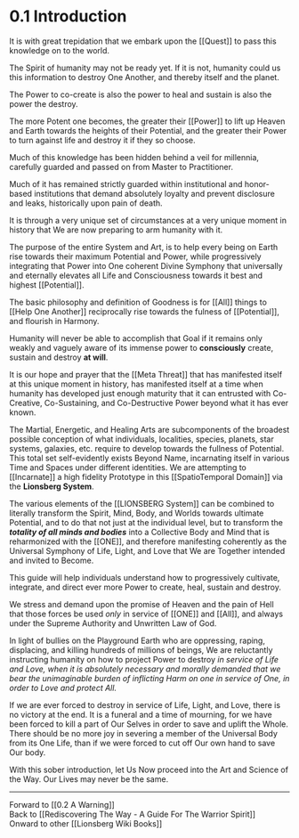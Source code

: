 # 0.1 Introduction

It is with great trepidation that we embark upon the [[Quest]] to pass this knowledge on to the world. 

The Spirit of humanity may not be ready yet. If it is not, humanity could us this information to destroy One Another, and thereby itself and the planet. 

The Power to co-create is also the power to heal and sustain is also the power the destroy. 

The more Potent one becomes, the greater their [[Power]] to lift up Heaven and Earth towards the heights of their Potential, and the greater their Power to turn against life and destroy it if they so choose. 

Much of this knowledge has been hidden behind a veil for millennia, carefully guarded and passed on from Master to Practitioner. 

Much of it has remained strictly guarded within institutional and honor-based institutions that demand absolutely loyalty and prevent disclosure and leaks, historically upon pain of death. 

It is through a very unique set of circumstances at a very unique moment in history that We are now preparing to arm humanity with it. 

The purpose of the entire System and Art, is to help every being on Earth rise towards their maximum Potential and Power, while progressively integrating that Power into One coherent Divine Symphony that universally and eternally elevates all Life and Consciousness towards it best and highest [[Potential]]. 

The basic philosophy and definition of Goodness is for [[All]] things to [[Help One Another]] reciprocally rise towards the fulness of [[Potential]], and flourish in Harmony. 

Humanity will never be able to accomplish that Goal if it remains only weakly and vaguely aware of its immense power to **consciously** create, sustain and destroy **at will**. 

It is our hope and prayer that the [[Meta Threat]] that has manifested itself at this unique moment in history, has manifested itself at a time when humanity has developed just enough maturity that it can entrusted with Co-Creative, Co-Sustaining, and Co-Destructive Power beyond what it has ever known.

The Martial, Energetic, and Healing Arts are subcomponents of the broadest possible conception of what individuals, localities, species, planets, star systems, galaxies, etc. require to develop towards the fullness of Potential. This total set self-evidently exists Beyond Name, incarnating itself in various Time and Spaces under different identities. We are attempting to [[Incarnate]] a high fidelity Prototype in this [[SpatioTemporal Domain]] via the **Lionsberg System**. 

The various elements of the [[LIONSBERG System]] can be combined to literally transform the Spirit, Mind, Body, and Worlds towards ultimate Potential, and to do that not just at the individual level, but to transform the ***totality of all minds and bodies*** into a Collective Body and Mind that is reharmonized with the [[ONE]], and therefore manifesting coherently as the Universal Symphony of Life, Light, and Love that We are Together intended and invited to Become. 

This guide will help individuals understand how to progressively cultivate, integrate, and direct ever more Power to create, heal, sustain and destroy. 

We stress and demand upon the promise of Heaven and the pain of Hell that those forces be used _only_ in service of [[ONE]] and [[All]], and always under the Supreme Authority and Unwritten Law of God. 

In light of bullies on the Playground Earth who are oppressing, raping, displacing, and killing hundreds of millions of beings, We are reluctantly instructing humanity on how to project Power to destroy _in service of Life and Love, when it is absolutely necessary and morally demanded that we bear the unimaginable burden of inflicting Harm on one in service of One, in order to Love and protect All._

If we are ever forced to destroy in service of Life, Light, and Love, there is no victory at the end. It is a funeral and a time of mourning, for we have been forced to kill a part of Our Selves in order to save and uplift the Whole. There should be no more joy in severing a member of the Universal Body from its One Life, than if we were forced to cut off Our own hand to save Our body. 

With this sober introduction, let Us Now proceed into the Art and Science of the Way. Our Lives may never be the same. 

____
Forward to [[0.2 A Warning]]  
Back to [[Rediscovering The Way - A Guide For The Warrior Spirit]]  
Onward to other [[Lionsberg Wiki Books]]  

